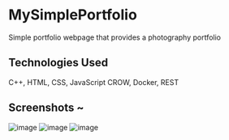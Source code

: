 # MySimplePortfolio
 Simple portfolio webpage that provides a photography portfolio 

## Technologies Used 
C++, HTML, CSS, JavaScript 
CROW, Docker, REST

## Screenshots ~ 
![image](https://github.com/n-automata/MyPortfolio_Simple/assets/148803386/77b5a809-797f-45a8-8f83-56e1253910c2)
![image](https://github.com/n-automata/MyPortfolio_Simple/assets/148803386/f0ae5d86-2165-4233-a884-61c6583cf71e)
![image](https://github.com/n-automata/MyPortfolio_Simple/assets/148803386/d66e2c2c-0059-4a61-b6ce-d2df54cd2552)

